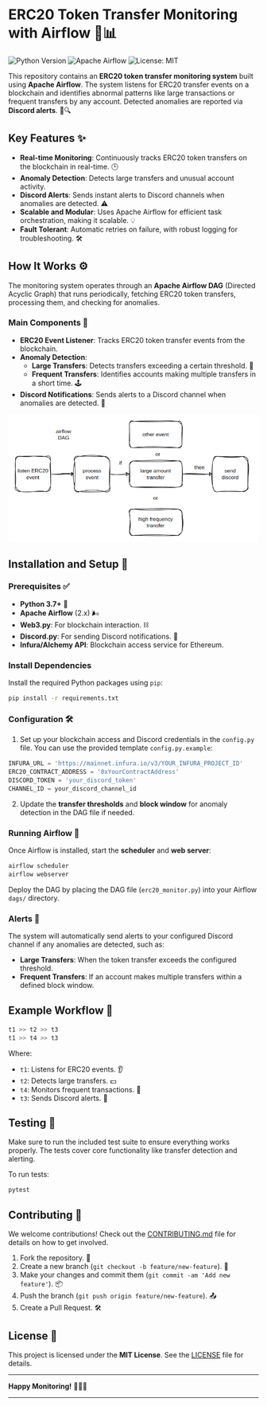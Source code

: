 # ERC20 Token Transfer Monitoring with Airflow 🚀📊

![Python Version](https://img.shields.io/badge/Python-3.7%2B-blue) ![Apache Airflow](https://img.shields.io/badge/Airflow-2.x-green) ![License: MIT](https://img.shields.io/badge/License-MIT-yellow.svg) 

This repository contains an **ERC20 token transfer monitoring system** built using **Apache Airflow**. The system listens for ERC20 transfer events on a blockchain and identifies abnormal patterns like large transactions or frequent transfers by any account. Detected anomalies are reported via **Discord alerts**. 📡🔍

## Key Features ✨

- **Real-time Monitoring**: Continuously tracks ERC20 token transfers on the blockchain in real-time. 🕒
- **Anomaly Detection**: Detects large transfers and unusual account activity.
- **Discord Alerts**: Sends instant alerts to Discord channels when anomalies are detected. ⚠️
- **Scalable and Modular**: Uses Apache Airflow for efficient task orchestration, making it scalable. 💡
- **Fault Tolerant**: Automatic retries on failure, with robust logging for troubleshooting. 🛠️

## How It Works ⚙️

The monitoring system operates through an **Apache Airflow DAG** (Directed Acyclic Graph) that runs periodically, fetching ERC20 token transfers, processing them, and checking for anomalies.

### Main Components 🧩
- **ERC20 Event Listener**: Tracks ERC20 token transfer events from the blockchain.
- **Anomaly Detection**:
  - **Large Transfers**: Detects transfers exceeding a certain threshold. 💸
  - **Frequent Transfers**: Identifies accounts making multiple transfers in a short time. 🕹️
- **Discord Notifications**: Sends alerts to a Discord channel when anomalies are detected. 📩

![howitworks](assets/images/alert.png)

## Installation and Setup 🔧

### Prerequisites ✅

- **Python 3.7+** 🐍
- **Apache Airflow** (2.x) 🌬️
- **Web3.py**: For blockchain interaction. ⛓️
- **Discord.py**: For sending Discord notifications. 💬
- **Infura/Alchemy API**: Blockchain access service for Ethereum.

### Install Dependencies

Install the required Python packages using `pip`:

```bash
pip install -r requirements.txt
```

### Configuration 🛠️

1. Set up your blockchain access and Discord credentials in the `config.py` file. You can use the provided template `config.py.example`:

```python
INFURA_URL = 'https://mainnet.infura.io/v3/YOUR_INFURA_PROJECT_ID'
ERC20_CONTRACT_ADDRESS = '0xYourContractAddress'
DISCORD_TOKEN = 'your_discord_token'
CHANNEL_ID = your_discord_channel_id
```

2. Update the **transfer thresholds** and **block window** for anomaly detection in the DAG file if needed.

### Running Airflow 🚀

Once Airflow is installed, start the **scheduler** and **web server**:

```bash
airflow scheduler
airflow webserver
```

Deploy the DAG by placing the DAG file (`erc20_monitor.py`) into your Airflow `dags/` directory.

### Alerts 💬

The system will automatically send alerts to your configured Discord channel if any anomalies are detected, such as:

- **Large Transfers**: When the token transfer exceeds the configured threshold.
- **Frequent Transfers**: If an account makes multiple transfers within a defined block window.

## Example Workflow 📝

```python
t1 >> t2 >> t3
t1 >> t4 >> t3
```

Where:
- `t1`: Listens for ERC20 events. 👂
- `t2`: Detects large transfers. 💵
- `t4`: Monitors frequent transactions. 🔄
- `t3`: Sends Discord alerts. 📣

## Testing 🧪

Make sure to run the included test suite to ensure everything works properly. The tests cover core functionality like transfer detection and alerting.

To run tests:
```bash
pytest
```

## Contributing 🤝

We welcome contributions! Check out the [CONTRIBUTING.md](CONTRIBUTING.md) file for details on how to get involved.

1. Fork the repository. 🍴
2. Create a new branch (`git checkout -b feature/new-feature`). 🌿
3. Make your changes and commit them (`git commit -am 'Add new feature'`). 📦
4. Push the branch (`git push origin feature/new-feature`). 📤
5. Create a Pull Request. 🛠️

## License 📜

This project is licensed under the **MIT License**. See the [LICENSE](LICENSE) file for details.

---

**Happy Monitoring!** 🕵️‍♂️✨

---
